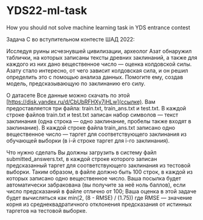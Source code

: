 # YDS22-ml-task
How you should not solve machine learning task in YDS entrance contest

Задача С во вступительном контесте ШАД 2022:


Исследуя руины исчезнувшей цивилизации, археолог Азат обнаружил таблички, на которых записаны тексты древних заклинаний, а также для каждого из них дано вещественное число — оценка колдовской силы. Азату стало интересно, от чего зависит колдовская сила, и он решил определить это с помощью анализа данных. Помогите ему, создав модель, предсказывающую по заклинанию его силу.

О датасете
Все данные можно скачать по этой [https://disk.yandex.ru/d/CbUbRFHXy7jHLw](ссылке).
Вам предоставляется три файла: train.txt, train_ans.txt и test.txt. В каждой строке файлов train.txt и test.txt записан набор символов — текст заклинания (одна строка — одно заклинание, пробелы также входят в заклинание). В каждой строке файла train_ans.txt записано одно вещественное число — таргет для соответствующего заклинания из обучающей выборки (в i-й строке таргет для i-го заклинания).

Что нужно сделать
Вы должны загрузить в систему файл submitted_answers.txt, в каждой строке которого записан предсказанный таргет для соответствующего заклинания из тестовой выборки. Таким образом, в файле должно быть 100 строк, в каждой из которых записано одно вещественное число.
Ваша посылка будет автоматически забракована (вы получите за неё ноль баллов), если число предсказаний в файле отлично от 100;
Ваша оценка в этой задаче будет вычисляться как
min(2, (8 - RMSE) / (1.75))
где RMSE — значение корня из среднеквадратичного отклонения предсказания от истинных таргетов на тестовой выборке.

